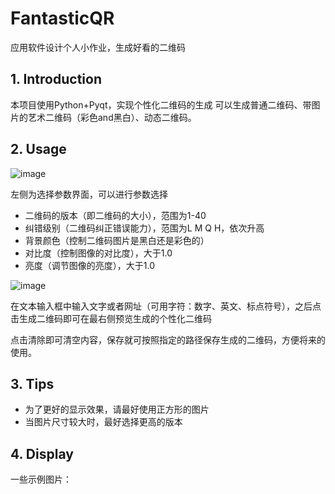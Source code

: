 # FantasticQR
 应用软件设计个人小作业，生成好看的二维码

## 1. Introduction
本项目使用Python+Pyqt，实现个性化二维码的生成
可以生成普通二维码、带图片的艺术二维码（彩色and黑白）、动态二维码。

## 2. Usage
![image](https://user-images.githubusercontent.com/57822313/161936010-d0dabcff-3fc2-4210-97f5-aa38e7fc2771.png)

左侧为选择参数界面，可以进行参数选择
- 二维码的版本（即二维码的大小），范围为1-40
- 纠错级别（二维码纠正错误能力），范围为L M Q H，依次升高
- 背景颜色（控制二维码图片是黑白还是彩色的）
- 对比度（控制图像的对比度），大于1.0
- 亮度（调节图像的亮度），大于1.0

![image](https://user-images.githubusercontent.com/57822313/161938318-2b7f0a9b-fa18-446d-93d0-7b0b51faf8d3.png)

在文本输入框中输入文字或者网址（可用字符：数字、英文、标点符号），之后点击生成二维码即可在最右侧预览生成的个性化二维码

点击清除即可清空内容，保存就可按照指定的路径保存生成的二维码，方便将来的使用。

## 3. Tips
- 为了更好的显示效果，请最好使用正方形的图片
- 当图片尺寸较大时，最好选择更高的版本

## 4. Display
一些示例图片：
